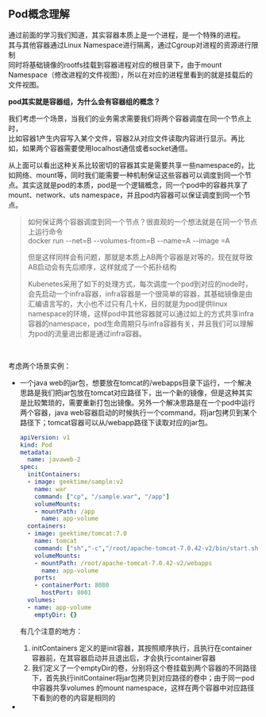 ## Pod概念理解

通过前面的学习我们知道，其实容器本质上是一个进程，是一个特殊的进程。  
其与其他容器通过Linux Namespace进行隔离，通过Cgroup对进程的资源进行限制  
同时将基础镜像的rootfs挂载到容器进程对应的根目录下，由于mount Namespace（修改进程的文件视图），所以在对应的进程里看到的就是挂载后的文件视图。    
	
**pod其实就是容器组，为什么会有容器组的概念？**   
	
我们考虑一个场景，当我们的业务需求需要我们将两个容器调度在同一个节点上时，   
比如容器1产生内容写入某个文件，容器2从对应文件读取内容进行显示。再比如，如果两个容器需要使用localhost通信或者socket通信。    
	
从上面可以看出这种关系比较密切的容器其实是需要共享一些namespace的，比如网络、mount等，同时我们能需要一种机制保证这些容器可以调度到同一个节点。其实这就是pod的本质，pod是一个逻辑概念，同一个pod中的容器共享了mount、network、uts namespace，并且pod内容器可以保证调度到同一个节点。    
	

> 如何保证两个容器调度到同一个节点？很直观的一个想法就是在同一个节点上运行命令  
> docker run --net=B --volumes-from=B --name=A --image =A  
> 	
> 但是这样同样会有问题，那就是本质上AB两个容器是对等的，现在就导致AB启动会有先后顺序，这样就成了一个拓扑结构  
> 	
> Kubenetes采用了如下的处理方式，每次调度一个pod到对应的node时，会先启动一个infra容器，infra容器是一个很简单的容器，其基础镜像是由汇编语言写的，大小也不过只有几十K，目的就是为pod提供linux namespace的环境，这样pod中其他容器就可以通过如上的方式共享infra容器的namespace，pod生命周期只与infra容器有关，并且我们可以理解为pod的流量进出都是通过infra容器。

​	

考虑两个场景实例：

- 一个java web的jar包，想要放在tomcat的/webapps目录下运行，一个解决思路是我们把jar包放在tomcat对应路径下，出一个新的镜像，但是这种其实是比较繁琐的，需要重新打包出镜像。另外一个解决思路是在一个pod中运行两个容器，java web容器启动的时候执行一个command，将jar包拷贝到某个路径下；tomcat容器可以从/webapp路径下读取对应的jar包。

  ```yaml
  apiVersion: v1
  kind: Pod
  metadata:
    name: javaweb-2
  spec:
    initContainers: 
    - image: geektime/sample:v2
      name: war
      command: ["cp", "/sample.war", "/app"] 
      volumeMounts:
      - mountPath: /app
        name: app-volume
    containers:
    - image: geektime/tomcat:7.0
      name: tomcat
      command: ["sh","-c","/root/apache-tomcat-7.0.42-v2/bin/start.sh"]
      volumeMounts:
      - mountPath: /root/apache-tomcat-7.0.42-v2/webapps
        name: app-volume
      ports:
      - containerPort: 8080
        hostPort: 8001 
    volumes:
    - name: app-volume
      emptyDir: {}
  
  ```
  
  
  
  有几个注意的地方：
  
  1. initContainers 定义的是init容器，其按照顺序执行，且执行在container容器前，在其容器启动并且退出后，才会执行container容器
  2. 我们定义了一个emptyDir的卷，分别将这个卷挂载到两个容器的不同路径下，首先执行initContainer将jar包拷贝到对应路径的卷中；由于同一pod中容器共享volumes 的mount namespace，这样在两个容器中对应路径下看到的卷的内容是相同的

- 